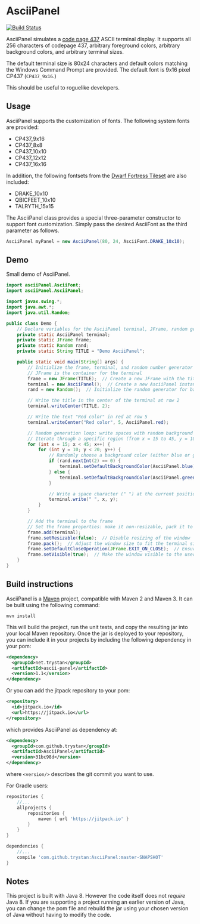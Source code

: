 # AsciiPanel

[![Build Status](https://travis-ci.org/roddy/MavenizedAsciiPanel.svg)](https://travis-ci.org/roddy/MavenizedAsciiPanel)

AsciiPanel simulates a [code page 437](https://en.wikipedia.org/wiki/Code_page_437) ASCII terminal display. It supports all 256 characters of codepage 437, arbitrary foreground colors, arbitrary background colors, and arbitrary terminal sizes.

The default terminal size is 80x24 characters and default colors matching the Windows Command Prompt are provided. The default font is 9x16 pixel CP437 (`CP437_9x16`.)

This should be useful to roguelike developers.

## Usage

AsciiPanel supports the customization of fonts. The following system fonts are provided:
- CP437_9x16 
- CP437_8x8 
- CP437_10x10 
- CP437_12x12
- CP437_16x16

In addition, the following fontsets from the [Dwarf Fortress Tileset](http://dwarffortresswiki.org/Tileset_repository) are also included:
- DRAKE_10x10
- QBICFEET_10x10 
- TALRYTH_15x15 

The AsciiPanel class provides a special three-parameter constructor to support font customization. Simply pass the desired AsciiFont as the third parameter as follows.

```java
AsciiPanel myPanel = new AsciiPanel(80, 24, AsciiFont.DRAKE_10x10);

```

## Demo

Small demo of AsciiPanel.
```java
import asciiPanel.AsciiFont;
import asciiPanel.AsciiPanel;

import javax.swing.*;
import java.awt.*;
import java.util.Random;

public class Demo {
    // Declare variables for the AsciiPanel terminal, JFrame, random generator, and the title string
    private static AsciiPanel terminal;
    private static JFrame frame;
    private static Random rand;
    private static String TITLE = "Demo AsciiPanel";

    public static void main(String[] args) {
        // Initialize the frame, terminal, and random number generator
        // JFrame is the container for the terminal
        frame = new JFrame(TITLE);  // Create a new JFrame with the title "Demo AsciiPanel"
        terminal = new AsciiPanel();  // Create a new AsciiPanel instance (the terminal)
        rand = new Random();  // Initialize the random generator for background color selection

        // Write the title in the center of the terminal at row 2
        terminal.writeCenter(TITLE, 2);

        // Write the text "Red color" in red at row 5
        terminal.writeCenter("Red color", 5, AsciiPanel.red);

        // Random generation loop: write spaces with random background colors
        // Iterate through a specific region (from x = 15 to 45, y = 10 to 20)
        for (int x = 15; x < 45; x++) {
            for (int y = 10; y < 20; y++) {
                // Randomly choose a background color (either blue or green)
                if (rand.nextInt(2) == 0) {
                    terminal.setDefaultBackgroundColor(AsciiPanel.blue);  // Set background color to blue
                } else {
                    terminal.setDefaultBackgroundColor(AsciiPanel.green);  // Set background color to green
                }

                // Write a space character (" ") at the current position (x, y) with the selected background color
                terminal.write(" ", x, y);
            }
        }

        // Add the terminal to the frame
        // Set the frame properties: make it non-resizable, pack it to fit the terminal, and set default close operation
        frame.add(terminal);
        frame.setResizable(false);  // Disable resizing of the window
        frame.pack();  // Adjust the window size to fit the terminal size
        frame.setDefaultCloseOperation(JFrame.EXIT_ON_CLOSE);  // Ensure the application exits when the window is closed
        frame.setVisible(true);  // Make the window visible to the user
    }
}
```

## Build instructions

AsciiPanel is a [Maven](https://maven.apache.org/) project, compatible with Maven 2 and Maven 3. It can be built using the following command:

```
mvn install
```

This will build the project, run the unit tests, and copy the resulting jar into your local Maven repository. Once the jar is deployed to your repository, you can include it in your projects by including the following dependency in your pom:

```xml
<dependency>
  <groupId>net.trystan</groupId>
  <artifactId>ascii-panel</artifactId>
  <version>1.1</version>
</dependency>
```

Or you can add the jitpack repository to your pom:

```xml
<repository>
  <id>jitpack.io</id>
  <url>https://jitpack.io</url>
</repository>
```

which provides AsciiPanel as dependency at:

```xml
<dependency>
  <groupId>com.github.trystan</groupId>
  <artifactId>AsciiPanel</artifactId>
  <version>31bc98d</version>
</dependency>
```

where `<version/>` describes the git commit you want to use.

For Gradle users:

```gradle
repositories {
    //...
    allprojects {
        repositories {
            maven { url 'https://jitpack.io' }
        }
    }
}

dependencies {
    //...
    compile 'com.github.trystan:AsciiPanel:master-SNAPSHOT'
}
```

## Notes

This project is built with Java 8. However the code itself does not *require* Java 8. If you are supporting a project running an earlier version of Java, you can change the pom file and rebuild the jar using your chosen version of Java without having to modify the code.

